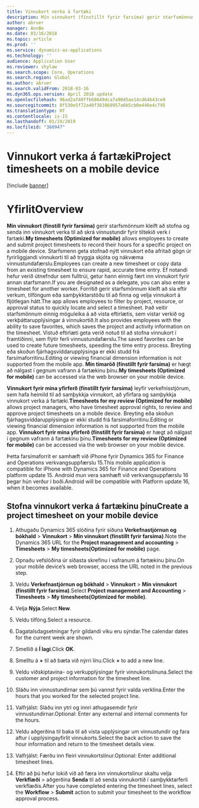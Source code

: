 ```yaml
---
title: Vinnukort verka á fartæki
description: Mín vinnukort (fínstillt fyrir farsíma) gerir starfsmönnum kleift að stofna og senda inn vinnukort verka til að skrá vinnustundir fyrir tiltekið verk í fartæki.
author: abruer
manager: AnnBe
ms.date: 03/16/2018
ms.topic: article
ms.prod: ''
ms.service: dynamics-ax-applications
ms.technology: ''
audience: Application User
ms.reviewer: shylaw
ms.search.scope: Core, Operations
ms.search.region: Global
ms.author: abruer
ms.search.validFrom: 2018-03-16
ms.dyn365.ops.version: April 2018 update
ms.openlocfilehash: 96ad2af40ffb68649dca7a90d5ae14cd64b43ce9
ms.sourcegitcommit: 0f530e5f72a40f383868957a6b5cb0e446e4c795
ms.translationtype: HT
ms.contentlocale: is-IS
ms.lasthandoff: 01/29/2019
ms.locfileid: "360947"
---
```

# <a name="project-timesheets-on-a-mobile-device"></a><span data-ttu-id="7afa8-103">Vinnukort verka á fartæki</span><span class="sxs-lookup"><span data-stu-id="7afa8-103">Project timesheets on a mobile device</span></span>

[!include [banner](../includes/banner.md)]

# <a name="overview"></a><span data-ttu-id="7afa8-104">Yfirlit</span><span class="sxs-lookup"><span data-stu-id="7afa8-104">Overview</span></span>

<span data-ttu-id="7afa8-105">**Mín vinnukort (fínstill fyrir farsíma)** gerir starfsmönnum kleift að stofna og senda inn vinnukort verka til að skrá vinnustundir fyrir tiltekið verk í fartæki.</span><span class="sxs-lookup"><span data-stu-id="7afa8-105">**My timesheets (Optimized for mobile)** allows employees to create and submit project timesheets to record their hours for a specific project on a mobile device.</span></span> <span data-ttu-id="7afa8-106">Starfsmenn geta stofnað nýtt vinnukort eða afritað gögn úr fyrirliggjandi vinnukorti til að tryggja skjóta og nákvæma vinnustundafærslu.</span><span class="sxs-lookup"><span data-stu-id="7afa8-106">Employees can create a new timesheet or copy data from an existing timesheet to ensure rapid, accurate time entry.</span></span> <span data-ttu-id="7afa8-107">Ef notandi hefur verið útnefndur sem fulltrúi, getur hann einnig fært inn vinnukort fyrir annan starfsmann.</span><span class="sxs-lookup"><span data-stu-id="7afa8-107">If you are designated as a delegate, you can also enter a timesheet for another worker.</span></span> <span data-ttu-id="7afa8-108">Forritið gerir starfsmönnum kleift að sía eftir verkum, tilföngum eða samþykktarstöðu til að finna og velja vinnukort á fljótlegan hátt.</span><span class="sxs-lookup"><span data-stu-id="7afa8-108">The app allows employees to filter by project, resource, or approval status to quickly locate and select a timesheet.</span></span> <span data-ttu-id="7afa8-109">Það veitir starfsmönnum einnig möguleika á að vista eftirlætis, sem vistar verkið og verkþáttarupplýsingar á vinnukortið.</span><span class="sxs-lookup"><span data-stu-id="7afa8-109">It also provides employees with the ability to save favorites, which saves the project and activity information on the timesheet.</span></span> <span data-ttu-id="7afa8-110">Vistuð eftirlæti geta verið notuð til að stofna vinnukort í framtíðinni, sem flýtir ferli vinnustundafærslu.</span><span class="sxs-lookup"><span data-stu-id="7afa8-110">The saved favorites can be used to create future timesheets, speeding the time entry process.</span></span> <span data-ttu-id="7afa8-111">Breyting eða skoðun fjárhagsvíddarupplýsinga er ekki studd frá farsímaforritinu.</span><span class="sxs-lookup"><span data-stu-id="7afa8-111">Editing or viewing financial dimension information is not supported from the mobile app.</span></span> <span data-ttu-id="7afa8-112">**Mín tímaröð (fínstillt fyrir farsíma)** er hægt að nálgast í gegnum vafrann á fartækinu þínu.</span><span class="sxs-lookup"><span data-stu-id="7afa8-112">**My timesheets (Optimized for mobile)** can be accessed via the web browser on your mobile device.</span></span>

<span data-ttu-id="7afa8-113">**Vinnukort fyrir mína yfirferð (fínstillt fyrir farsíma)** leyfir verkefnisstjórum, sem hafa heimild til að samþykkja vinnukort, að yfirfara og samþykkja vinnukort verka á fartæki.</span><span class="sxs-lookup"><span data-stu-id="7afa8-113">**Timesheets for my review (Optimized for mobile)** allows project managers, who have timesheet approval rights, to review and approve project timesheets on a mobile device.</span></span> <span data-ttu-id="7afa8-114">Breyting eða skoðun fjárhagsvíddarupplýsinga er ekki studd frá farsímaforritinu.</span><span class="sxs-lookup"><span data-stu-id="7afa8-114">Editing or viewing financial dimension information is not supported from the mobile app.</span></span> <span data-ttu-id="7afa8-115">**Vinnukort fyrir mína yfirferð (fínstillt fyrir farsíma)** er hægt að nálgast í gegnum vafrann á fartækinu þínu.</span><span class="sxs-lookup"><span data-stu-id="7afa8-115">**Timesheets for my review (Optimized for mobile)** can be accessed via the web browser on your mobile device.</span></span>

<span data-ttu-id="7afa8-116">Þetta farsímaforrit er samhæft við iPhone fyrir Dynamics 365 for Finance and Operations verkvangsuppfærslu 15.</span><span class="sxs-lookup"><span data-stu-id="7afa8-116">This mobile application is compatible for iPhone with Dynamics 365 for Finance and Operations platform update 15.</span></span>
<span data-ttu-id="7afa8-117">Android mun vera samhæft við verkvangsuppfærslu 16 þegar hún verður í boði.</span><span class="sxs-lookup"><span data-stu-id="7afa8-117">Android will be compatible with Platform update 16, when it becomes available.</span></span>

<a name="create-a-project-timesheet-on-your-mobile-device"></a><span data-ttu-id="7afa8-118">Stofna vinnukort verka á fartækinu þínu</span><span class="sxs-lookup"><span data-stu-id="7afa8-118">Create a project timesheet on your mobile device</span></span>
------------------------------------------------

1.  <span data-ttu-id="7afa8-119">Athugaðu Dynamics 365 slóðina fyrir síðuna **Verkefnastjórnun og bókhald** \> **Vinnukort** \> **Mín vinnukort (fínstillt fyrir farsíma)**.</span><span class="sxs-lookup"><span data-stu-id="7afa8-119">Note the Dynamics 365 URL for the **Project management and accounting** \> **Timesheets** \> **My timesheets(Optimized for mobile)** page.</span></span>

2.  <span data-ttu-id="7afa8-120">Opnaðu vefslóðina úr síðasta skrefinu í vafranum á fartækinu þínu.</span><span class="sxs-lookup"><span data-stu-id="7afa8-120">On your mobile device’s web browser, access the URL noted in the previous step.</span></span>
 
3.  <span data-ttu-id="7afa8-121">Veldu **Verkefnastjórnun og bókhald** \> **Vinnukort** \> **Mín vinnukort (fínstillt fyrir farsíma)**.</span><span class="sxs-lookup"><span data-stu-id="7afa8-121">Select **Project management and Accounting** \> **Timesheets** \> **My timesheets(Optimized for mobile)**.</span></span>

4.  <span data-ttu-id="7afa8-122">Velja **Nýja**.</span><span class="sxs-lookup"><span data-stu-id="7afa8-122">Select **New**.</span></span>

5.  <span data-ttu-id="7afa8-123">Veldu tilföng.</span><span class="sxs-lookup"><span data-stu-id="7afa8-123">Select a resource.</span></span>

6.  <span data-ttu-id="7afa8-124">Dagatalsdagsetningar fyrir gildandi viku eru sýndar.</span><span class="sxs-lookup"><span data-stu-id="7afa8-124">The calendar dates for the current week are shown.</span></span>

7.  <span data-ttu-id="7afa8-125">Smellið á **Í lagi**.</span><span class="sxs-lookup"><span data-stu-id="7afa8-125">Click **OK**.</span></span>

8.  <span data-ttu-id="7afa8-126">Smelltu á **+** til að bæta við nýrri línu.</span><span class="sxs-lookup"><span data-stu-id="7afa8-126">Click **+** to add a new line.</span></span>

9.  <span data-ttu-id="7afa8-127">Veldu viðskiptavina- og verkupplýsingar fyrir vinnukortslínuna.</span><span class="sxs-lookup"><span data-stu-id="7afa8-127">Select the customer and project information for the timesheet line.</span></span>

10. <span data-ttu-id="7afa8-128">Sláðu inn vinnustundirnar sem þú vannst fyrir valda verklína.</span><span class="sxs-lookup"><span data-stu-id="7afa8-128">Enter the hours that you worked for the selected project line.</span></span>

11. <span data-ttu-id="7afa8-129">Valfrjálst: Sláðu inn ytri og innri athugasemdir fyrir vinnustundirnar.</span><span class="sxs-lookup"><span data-stu-id="7afa8-129">Optional: Enter any external and internal comments for the hours.</span></span>

12. <span data-ttu-id="7afa8-130">Veldu aðgerðina til baka til að vista upplýsingar um vinnustundir og fara aftur í upplýsingayfirlit vinnukorts.</span><span class="sxs-lookup"><span data-stu-id="7afa8-130">Select the back action to save the hour information and return to the timesheet details view.</span></span>

13. <span data-ttu-id="7afa8-131">Valfrjálst: Færðu inn fleiri vinnukortslínur.</span><span class="sxs-lookup"><span data-stu-id="7afa8-131">Optional: Enter additional timesheet lines.</span></span>

14. <span data-ttu-id="7afa8-132">Eftir að þú hefur lokið við að færa inn vinnukortslínur skaltu velja **Verkflæði** \> aðgerðina **Senda** til að senda vinnukortið í samþykktarferli verkflæðis.</span><span class="sxs-lookup"><span data-stu-id="7afa8-132">After you have completed entering the timesheet lines, select the **Workflow** \> **Submit** action to submit your timesheet to the workflow approval process.</span></span>
